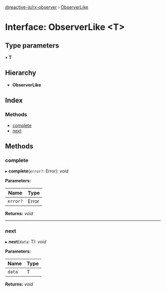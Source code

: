[@reactive-js/rx-observer](../README.md) › [ObserverLike](observerlike.md)

# Interface: ObserverLike <**T**>

## Type parameters

▪ **T**

## Hierarchy

* **ObserverLike**

## Index

### Methods

* [complete](observerlike.md#complete)
* [next](observerlike.md#next)

## Methods

###  complete

▸ **complete**(`error?`: Error): *void*

**Parameters:**

Name | Type |
------ | ------ |
`error?` | Error |

**Returns:** *void*

___

###  next

▸ **next**(`data`: T): *void*

**Parameters:**

Name | Type |
------ | ------ |
`data` | T |

**Returns:** *void*
